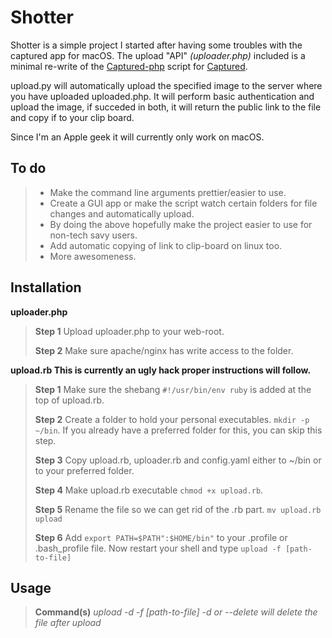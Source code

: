 Shotter
===================

Shotter is a simple project I started after having some troubles with the captured app for macOS. The upload "API" *(uploader.php)* included is a minimal re-write of the [Captured-php](https://github.com/csexton/captured-php) script for [Captured](http://www.capturedapp.com).

upload.py will automatically upload the specified image to the server where you have uploaded uploaded.php. It will perform basic authentication and upload the image, if succeded in both, it will return the public link to the file and copy if to your clip board.

Since I'm an Apple geek it will currently only work on macOS.


To do
-------------
 > - Make the command line arguments prettier/easier to use.
 > - Create a GUI app or make the script watch certain folders for file changes and automatically upload.
 > - By doing the above hopefully make the project easier to use for non-tech savy users.
 > - Add automatic copying of link to clip-board on linux too.
 > - More awesomeness.

Installation
-------------

**uploader.php**
>**Step 1**
>Upload uploader.php to your web-root.
>
>**Step 2**
>Make sure apache/nginx has write access to the folder.

**upload.rb This is currently an ugly hack proper instructions will follow.**
> **Step 1**
> Make sure the shebang `#!/usr/bin/env ruby` is added at the top of upload.rb.
>
> **Step 2**
> Create a folder to hold your personal executables. `mkdir -p ~/bin`. If you already have a preferred folder for this, you can skip this step.
>
>**Step 3**
> Copy upload.rb, uploader.rb and config.yaml either to ~/bin or to your preferred folder.
>
>**Step 4**
> Make upload.rb executable `chmod +x upload.rb`.
>
> **Step 5**
> Rename the file so we can get rid of the .rb part. `mv upload.rb upload`
>
> **Step 6**
> Add `export PATH=$PATH":$HOME/bin"` to your .profile or .bash_profile file.
> Now restart your shell and type `upload -f [path-to-file]`


Usage
-------------

> **Command(s)**
> *upload -d -f [path-to-file]*
> *-d or --delete will delete the file after upload*

